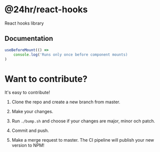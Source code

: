 # @24hr/react-hooks

React hooks library

## Documentation

```js
useBeforeMount(() =>
    console.log('Runs only once before component mounts)
)
```

# Want to contribute?

It's easy to contribute!

1. Clone the repo and create a new branch from master.

2. Make your changes.

3. Run `./bump.sh` and choose if your changes are major, minor och patch.

4. Commit and push.

5. Make a merge request to master. The CI pipeline will publish your new version to NPM!
